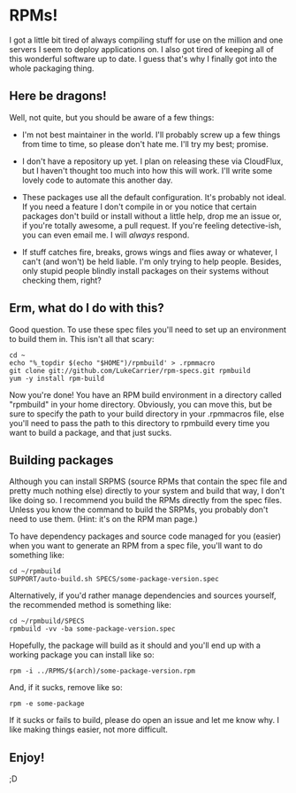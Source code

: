 RPMs!
=====

I got a little bit tired of always compiling stuff for use on the million and
one servers I seem to deploy applications on. I also got tired of keeping all of
this wonderful software up to date. I guess that's why I finally got into the
whole packaging thing.

Here be dragons!
----------------

Well, not quite, but you should be aware of a few things:

* I'm not best maintainer in the world. I'll probably screw up a few things from
  time to time, so please don't hate me. I'll try my best; promise.

* I don't have a repository up yet. I plan on releasing these via CloudFlux, but
  I haven't thought too much into how this will work. I'll write some lovely
  code to automate this another day.

* These packages use all the default configuration. It's probably not ideal. If
  you need a feature I don't compile in or you notice that certain packages
  don't build or install without a little help, drop me an issue or, if you're
  totally awesome, a pull request. If you're feeling detective-ish, you can even
  email me. I will _always_ respond.

* If stuff catches fire, breaks, grows wings and flies away or whatever, I can't
  (and won't) be held liable. I'm only trying to help people. Besides, only
  stupid people blindly install packages on their systems without checking them,
  right?

Erm, what do I do with this?
----------------------------

Good question. To use these spec files you'll need to set up an environment to
build them in. This isn't all that scary:

    cd ~
    echo "%_topdir $(echo "$HOME")/rpmbuild' > .rpmmacro
    git clone git://github.com/LukeCarrier/rpm-specs.git rpmbuild
    yum -y install rpm-build

Now you're done! You have an RPM build environment in a directory called
"rpmbuild" in your home directory. Obviously, you can move this, but be sure to
specify the path to your build directory in your .rpmmacros file, else you'll
need to pass the path to this directory to rpmbuild every time you want to build
a package, and that just sucks.

Building packages
-----------------

Although you can install SRPMS (source RPMs that contain the spec file and
pretty much nothing else) directly to your system and build that way, I don't
like doing so. I recommend you build the RPMs directly from the spec files.
Unless you know the command to build the SRPMs, you probably don't need to use
them. (Hint: it's on the RPM man page.)

To have dependency packages and source code managed for you (easier) when you
want to generate an RPM from a spec file, you'll want to do something like:

    cd ~/rpmbuild
    SUPPORT/auto-build.sh SPECS/some-package-version.spec

Alternatively, if you'd rather manage dependencies and sources yourself, the
recommended method is something like:

    cd ~/rpmbuild/SPECS
    rpmbuild -vv -ba some-package-version.spec

Hopefully, the package will build as it should and you'll end up with a working
package you can install like so:

    rpm -i ../RPMS/$(arch)/some-package-version.rpm

And, if it sucks, remove like so:

    rpm -e some-package

If it sucks or fails to build, please do open an issue and let me know why. I
like making things easier, not more difficult.

Enjoy!
------

;D
